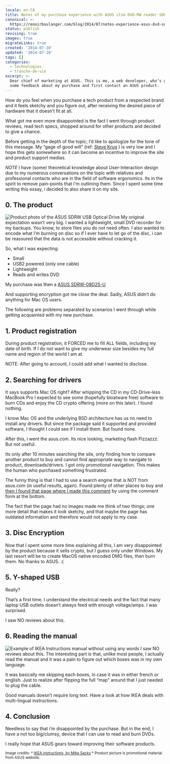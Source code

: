 ```yaml
---
locale: en-CA
title: Notes of my purchase experience with ASUS slim DVD-RW reader SDRW-08D2S-U
canonical: >-
  https://renoirboulanger.com/blog/2014/07/notes-experience-asus-dvd-sdrw-08d2s-u/
status: publish
revising: true
images: true
migrateLinks: true
created: '2014-07-10'
updated: '2014-07-10'
tags: []
categories:
  - technologies
  - tranche-de-vie
excerpt: >-
  Dear chief of marketing at ASUS. This is me, a web developer, who’s giving
  some feedback about my purchase and first contact an ASUS product.
---
```

<!--
migrateLinks:
  external: 3
  waybackMachine:
  - www.asus.com
  - www.amazon.com
  - www.mikesacks.com
-->

<p>How do you feel when you purchase a tech product from a respected brand and it feels sketchy and you figure out, after receiving the desired piece of hardware that it doesn’t fit at all.</p>

<p>What got me even more disappointed is the fact I went through product reviews, read tech specs, shopped around for other products and decided to give a chance.</p>

<p>Before getting in the depth of the topic; I’d like to apologize for the tone of this message. My “gage of good will” (ref: <a href="http://www.amazon.com/Dont-Make-Me-Think-Usability/dp/0321344758" target="_blank" rel="nofollow noreferrer">Steve Krug</a> ) is very low and I hope this gets somewhere so it can become an incentive to improve the site and product support medias.</p>

<p><em>NOTE</em> I have (some) theoretical knowledge about User-Interaction design due to my numerous conversations on the topic with relatives and professional contacts who are in the field of software ergonomics. Its in the spirit to remove pain-points that i'm outlining them. Since I spent some time writing this essay, i decided to also share it on my site.</p>

<h2>0. The product</h2>

<p><img src="https://renoirb.github.io/site-assets/assets/content/blog/2014/07/SDRW-08D2S-U-150x150.jpg" alt="Product photo of the ASUS SDRW USB Optical Drive " title="ASUS SDRW-08D2S-U in all its glory" id="SDRW-08D2S-U" class="alignright size-medium pull-right" /> My original expectation wasn’t very big. I wanted a lightweight, small DVD recorder for my backups. You know, to store files you do not need often. I also wanted to encode what I’m burning on disc so if I ever have to let go of the disc, i can be reassured that the data is not accessible without cracking it.</p>

<p>So, what I was expecting:</p>

<ul>
<li>Small</li>
<li>USB2 powered (only one cable)</li>
<li>Lightweight</li>
<li>Reads and writes DVD</li>
</ul>

<p>My purchase was then a <a href="http://www.asus.com/Storage_Optical_Drives/SDRW08D2SU/" target="_blank" rel="nofollow noreferrer">ASUS SDRW-08D2S-U</a></p>

<p>And supporting encryption got me close the deal. Sadly, ASUS didn’t do anything for Mac OS users.</p>

<p>The following are problems separated by scenarios I went through while getting acquainted with my new purchase.</p>

<h2>1. Product registration</h2>

<p>During product registration, it FORCED me to fill ALL fields, including my date of birth. If I do not want to give my underwear size besides my full name and region of the world I am at.</p>

<p>NOTE: After going to account, I could add what I wanted to disclose.</p>

<h2>2. Searching for drivers</h2>

<p>It says supports Mac OS right? After whipping the CD in my CD-Drive-less MacBook Pro I expected to see some (hopefully bloatware free) software to burn CDs and enjoy the CD crypto offering (more on this later). I found nothing.</p>

<p>I know Mac OS and the underlying BSD architecture has us no need to install any drivers. But since the package said it supported and provided software, I thought I could see if I install them. But found none.</p>

<p>After this, i went the asus.com. Its nice looking, marketing flash Pizzazzz. But not useful.</p>

<p>Its only after 10 minutes searching the site, only finding how to compare another product to buy and cannot find appropriate way to navigate to product, downloads/drivers. I got only promotional navigation. This makes the human who purchased something frustrated.</p>

<p>The funny thing is that I had to use a search engine that is NOT from asus.com (in useful results, again). Found plenty of other places to buy and <a href="http://support.asus.com/faq/detail.aspx?SLanguage=en&amp;p=2&amp;m=SDRW-08D2S-U&amp;s=10&amp;hashedid=vinKDnObEKvp2AnW&amp;os=&amp;no=365B1762-61C4-5102-77A7-3B63610A1BE2#" target="_blank" rel="nofollow noreferrer">then I found that page where I made this comment</a> by using the comment form at the bottom.</p>

<p>The fact that the page had no images made me think of two things; one more detail that makes it look sketchy, and that maybe the page has outdated information and therefore would not apply to my case.</p>

<h2>3. Disc Encryption</h2>

<p>Now that I spent some more time explaining all this, I am very disappointed by the product because it sells crypto, but I guess only under Windows.  My last resort will be to create MacOS native encoded DMG files, then burn them. No thanks to ASUS. :(</p>

<h2>5. Y-shaped USB</h2>

<p>Really?</p>

<p>That’s a first time.  I understand the electrical needs and the fact that many laptop USB outlets doesn’t always feed with enough voltage/amps. I was surprised.</p>

<p>I saw NO reviews about this.</p>

<h2>6. Reading the manual</h2>

<p><img src="https://renoirb.github.io/site-assets/assets/content/blog/2014/07/full-text-ikea-instructions-235x300.jpg" alt="Example of IKEA Instructions manual without using any words" title="IKEA Instructions are word less, let’s have a middle ground" class="size-medium pull-right" /> I saw NO reviews about this. The interesting part is that, unlike most people, I actually read the manual and it was a pain to figure out which boxes was in my own language.</p>

<p>It was basically me skipping each boxes, in case it was in either french or english. Just to realize after flipping the full “map” around that I just needed to plug the cable.</p>

<p>Good manuals doesn’t require long text. Have a look at how IKEA deals with multi-lingual instructions.</p>

<h2>4. Conclusion</h2>

<p>Needless to say that i’m disappointed by the purchase. But in the end, I have a not too big/clumsy, device that I can use to read and burn DVDs.</p>

<p>I really hope that ASUS gears toward improving their software products.</p>

<p><small>Image credits:
* <a href="http://www.mikesacks.com/wp/ikea-instructions/" target="_blank" rel="nofollow noreferrer">IKEA instructions, by Mike Sacks</a>
* Product picture is promotional material from ASUS website.
</small></p>
